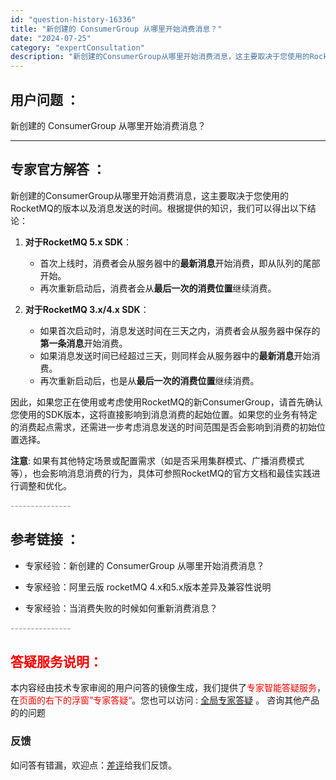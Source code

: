 ```yaml
---
id: "question-history-16336"
title: "新创建的 ConsumerGroup 从哪里开始消费消息？"
date: "2024-07-25"
category: "expertConsultation"
description: "新创建的ConsumerGroup从哪里开始消费消息，这主要取决于您使用的RocketMQ的版本以及消息发送的时间。根据提供的知识，我们可以得出以下结论：1. **对于RocketMQ 5.x SDK**：   - 首次上线时，消费者会从服务器中的**最新消息**开始消费，即从队列的尾部开始。   "
---
```


## 用户问题 ： 
 新创建的 ConsumerGroup 从哪里开始消费消息？  

---------------
## 专家官方解答 ：

新创建的ConsumerGroup从哪里开始消费消息，这主要取决于您使用的RocketMQ的版本以及消息发送的时间。根据提供的知识，我们可以得出以下结论：

1. **对于RocketMQ 5.x SDK**：
   - 首次上线时，消费者会从服务器中的**最新消息**开始消费，即从队列的尾部开始。
   - 再次重新启动后，消费者会从**最后一次的消费位置**继续消费。

2. **对于RocketMQ 3.x/4.x SDK**：
   - 如果首次启动时，消息发送时间在三天之内，消费者会从服务器中保存的**第一条消息**开始消费。
   - 如果消息发送时间已经超过三天，则同样会从服务器中的**最新消息**开始消费。
   - 再次重新启动后，也是从**最后一次的消费位置**继续消费。

因此，如果您正在使用或考虑使用RocketMQ的新ConsumerGroup，请首先确认您使用的SDK版本，这将直接影响到消息消费的起始位置。如果您的业务有特定的消费起点需求，还需进一步考虑消息发送的时间范围是否会影响到消费的初始位置选择。

**注意**: 如果有其他特定场景或配置需求（如是否采用集群模式、广播消费模式等），也会影响消息消费的行为，具体可参照RocketMQ的官方文档和最佳实践进行调整和优化。


<font color="#949494">---------------</font> 


## 参考链接 ：

* 专家经验：新创建的 ConsumerGroup 从哪里开始消费消息？ 
 
 * 专家经验：阿里云版 rocketMQ 4.x和5.x版本差异及兼容性说明 
 
 * 专家经验：当消费失败的时候如何重新消费消息？ 


 <font color="#949494">---------------</font> 
 


## <font color="#FF0000">答疑服务说明：</font> 

本内容经由技术专家审阅的用户问答的镜像生成，我们提供了<font color="#FF0000">专家智能答疑服务</font>，在<font color="#FF0000">页面的右下的浮窗”专家答疑“</font>。您也可以访问 : [全局专家答疑](https://answer.opensource.alibaba.com/docs/intro) 。 咨询其他产品的的问题

### 反馈
如问答有错漏，欢迎点：[差评](https://ai.nacos.io/user/feedbackByEnhancerGradePOJOID?enhancerGradePOJOId=16362)给我们反馈。
